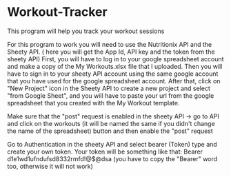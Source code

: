 # Workout-Tracker
This program will help you track your workout sessions

For this program to work you will need to use the Nutritionix API and the Sheety API. ( here you will get the App Id, API key and the token from the sheety API)
First, you will have to log in to your google spreadsheet account and make a copy of the My Workouts.xlsx file that I uploaded.
Then you will have to sign in to your sheety API account using the same google account that you have used for the google spreadsheet account.
After that, click on "New Project" icon in the Sheety API to create a new project and select "from Google Sheet", and you will have to paste your url from
the google spreadsheet that you created with the My Workout template. 

Make sure that the "post" request is enabled in the sheety API -> go to API and click on the workouts (it will be named the same if you didn't change the name of the spreadsheet) button and then enable the "post" request

Go to Authentication in the sheety API and select bearer (Token) type and create your own token.
Your token will be something like that: Bearer d1e1wd1ufndufsd8332rmfd!@$@dsa  (you have to copy the "Bearer" word too, otherwise it will not work)




